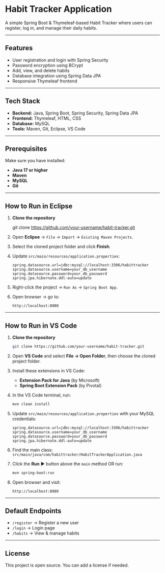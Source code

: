 # Habit Tracker Application

A simple Spring Boot & Thymeleaf-based Habit Tracker where users can register, log in, and manage their daily habits.

---
## Features
- User registration and login with Spring Security
- Password encryption using BCrypt
- Add, view, and delete habits
- Database integration using Spring Data JPA
- Responsive Thymeleaf frontend

---

## Tech Stack
- **Backend:** Java, Spring Boot, Spring Security, Spring Data JPA
- **Frontend:** Thymeleaf, HTML, CSS
- **Database:** MySQL
- **Tools:** Maven, Git, Eclipse, VS Code

---

## Prerequisites
Make sure you have installed:
- **Java 17 or higher**
- **Maven**
- **MySQL**
- **Git**

---

## How to Run in Eclipse
1. **Clone the repository**
   
   git clone https://github.com/your-username/habit-tracker.git


2. Open **Eclipse** → `File` → `Import` → `Existing Maven Projects`.
3. Select the cloned project folder and click **Finish**.
4. Update `src/main/resources/application.properties`:

   ```properties
   spring.datasource.url=jdbc:mysql://localhost:3306/habittracker
   spring.datasource.username=your_db_username
   spring.datasource.password=your_db_password
   spring.jpa.hibernate.ddl-auto=update
   ```
5. Right-click the project → `Run As` → `Spring Boot App`.
6. Open browser → go to:

   ```
   http://localhost:8080
   ```

---

## How to Run in VS Code

1. **Clone the repository**

   ```bash
   git clone https://github.com/your-username/habit-tracker.git
   ```
2. Open **VS Code** and select **File → Open Folder**, then choose the cloned project folder.
3. Install these extensions in VS Code:

   * **Extension Pack for Java** (by Microsoft)
   * **Spring Boot Extension Pack** (by Pivotal)
4. In the VS Code terminal, run:

   ```bash
   mvn clean install
   ```
5. Update `src/main/resources/application.properties` with your MySQL credentials:

   ```properties
   spring.datasource.url=jdbc:mysql://localhost:3306/habittracker
   spring.datasource.username=your_db_username
   spring.datasource.password=your_db_password
   spring.jpa.hibernate.ddl-auto=update
   ```
6. Find the main class:
   `src/main/java/com/habittracker/HabitTrackerApplication.java`
7. Click the **Run** ▶️ button above the `main` method OR run:

   ```bash
   mvn spring-boot:run
   ```
8. Open browser and visit:

   ```
   http://localhost:8080
   ```

---

## Default Endpoints

* `/register` → Register a new user
* `/login` → Login page
* `/habits` → View & manage habits

---

## License

This project is open source. You can add a license if needed.
